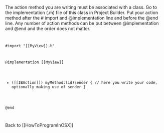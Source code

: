The action method you are writing must be associated with a class.  Go to the implementation (.m) file of this class in Project Builder.  Put your action method after the # import and @implementation line and before the @end line.  Any number of action methods can be put between @implementation and @end and the order does not matter.
<code>

#import "[[MyView]].h"

@implementation [[MyView]]

- ([[IBAction]]) myMethod:(id)sender
{
     // here you write your code, optionally making use of sender
}

@end

</code>

Back to [[HowToProgramInOSX]]